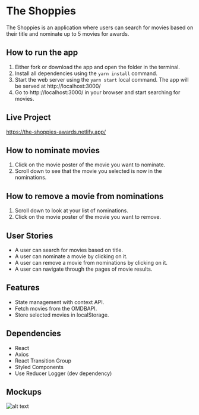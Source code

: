 # The Shoppies

The Shoppies is an application where users can search for movies based on their title and nominate up to 5 movies for awards.

## How to run the app

1. Either fork or download the app and open the folder in the terminal.
2. Install all dependencies using the `yarn install` command.
3. Start the web server using the `yarn start` local command. The app will be served at http://localhost:3000/
4. Go to http://localhost:3000/ in your browser and start searching for movies.

## Live Project

https://the-shoppies-awards.netlify.app/

## How to nominate movies

1. Click on the movie poster of the movie you want to nominate.
2. Scroll down to see that the movie you selected is now in the nominations.

## How to remove a movie from nominations

1. Scroll down to look at your list of nominations.
2. Click on the movie poster of the movie you want to remove.

## User Stories

- A user can search for movies based on title.
- A user can nominate a movie by clicking on it.
- A user can remove a movie from nominations by clicking on it.
- A user can navigate through the pages of movie results.

## Features

- State management with context API.
- Fetch movies from the OMDBAPI.
- Store selected movies in localStorage.

## Dependencies

- React
- Axios
- React Transition Group
- Styled Components
- Use Reducer Logger (dev dependency)

## Mockups

![alt text](https://github.com/guillsav/the-shoppies/blob/master/Mockup.png)
